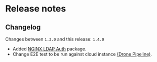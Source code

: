 # Release notes


## Changelog

Changes between `1.3.0` and this release: `1.4.0`

- Added [NGINX LDAP Auth](../../katalog/nginx-ldap-auth) package.
- Change E2E test to be run against cloud instance [(Drone Pipeline)](../../.drone.yml).
